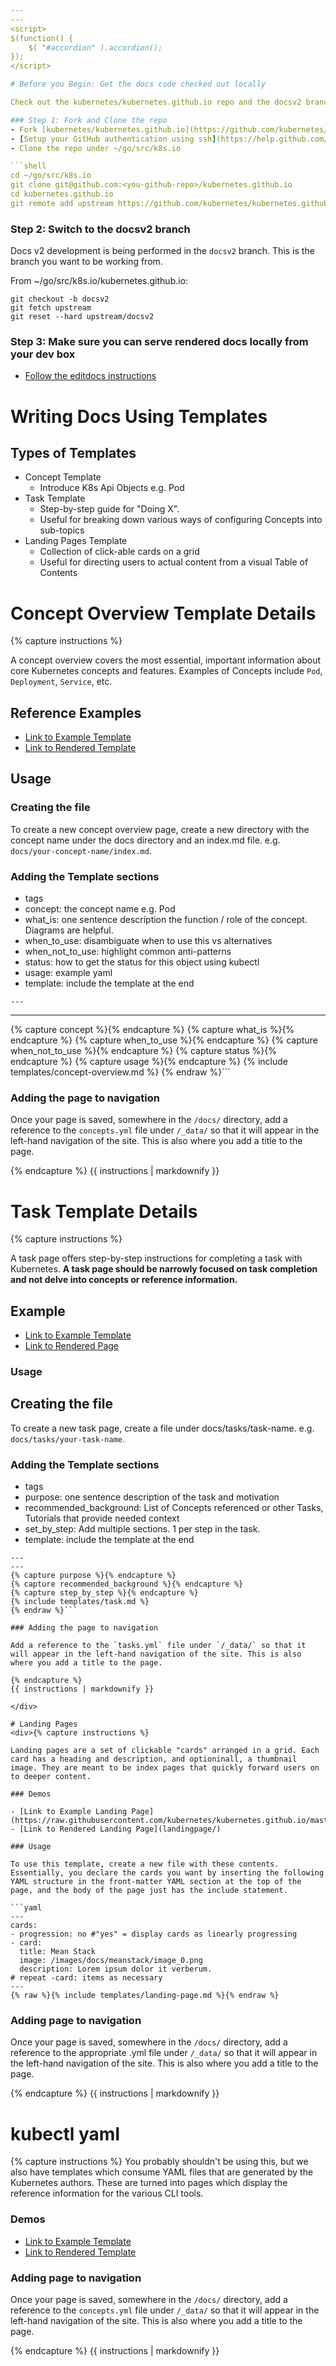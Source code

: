 ```yaml
---
---
<script>
$(function() {
    $( "#accordion" ).accordion();
});
</script>

# Before you Begin: Get the docs code checked out locally

Check out the kubernetes/kubernetes.github.io repo and the docsv2 branch.

### Step 1: Fork and Clone the repo
- Fork [kubernetes/kubernetes.github.io](https://github.com/kubernetes/kubernetes.github.io)
- [Setup your GitHub authentication using ssh](https://help.github.com/articles/generating-an-ssh-key/)
- Clone the repo under ~/go/src/k8s.io

```shell
cd ~/go/src/k8s.io
git clone git@github.com:<you-github-repo>/kubernetes.github.io
cd kubernetes.github.io
git remote add upstream https://github.com/kubernetes/kubernetes.github.io.git
```

### Step 2: Switch to the docsv2 branch
Docs v2 development is being performed in the `docsv2` branch.  This is the branch
you want to be working from.

From ~/go/src/k8s.io/kubernetes.github.io:

```shell
git checkout -b docsv2
git fetch upstream
git reset --hard upstream/docsv2
```

### Step 3: Make sure you can serve rendered docs locally from your dev box

- [Follow the editdocs instructions](http://kubernetes.io/editdocs/)

# Writing Docs Using Templates

## Types of Templates
- Concept Template
  - Introduce K8s Api Objects e.g. Pod
- Task Template
  - Step-by-step guide for "Doing X".  
  - Useful for breaking down various ways of configuring Concepts into sub-topics
- Landing Pages Template
  - Collection of click-able cards on a grid
  - Useful for directing users to actual content from a visual Table of Contents

# Concept Overview Template Details
<div>{% capture instructions %}

A concept overview covers the most essential, important information about core
Kubernetes concepts and features.  Examples of Concepts include `Pod`,
`Deployment`, `Service`, etc.

## Reference Examples

- [Link to Example Template](https://raw.githubusercontent.com/kubernetes/kubernetes.github.io/master/docs/templatedemos/filledout.md)
- [Link to Rendered Template](filledout/)

## Usage

### Creating the file

To create a new concept overview page, create a new directory with the concept
name under the docs directory and an index.md file.
e.g. `docs/your-concept-name/index.md`.

### Adding the Template sections

- tags
- concept: the concept name e.g. Pod
- what_is: one sentence description the function / role  of the concept.  Diagrams are helpful.
- when_to_use: disambiguate when to use this vs alternatives
- when_not_to_use: highlight common anti-patterns
- status: how to get the status for this object using kubectl
- usage: example yaml
- template: include the template at the end

```liquid{% raw %}
---
```

---
{% capture concept %}{% endcapture %}
{% capture what_is %}{% endcapture %}
{% capture when_to_use %}{% endcapture %}
{% capture when_not_to_use %}{% endcapture %}
{% capture status %}{% endcapture %}
{% capture usage %}{% endcapture %}
{% include templates/concept-overview.md %}
{% endraw %}```

### Adding the page to navigation

Once your page is saved, somewhere in the `/docs/` directory, add a reference to the `concepts.yml` file under `/_data/` so that it will appear in the left-hand navigation of the site. This is also where you add a title to the page.

{% endcapture %}
{{ instructions | markdownify }}

</div>

# Task Template Details
<div>{% capture instructions %}

A task page offers step-by-step instructions for completing a task with Kubernetes. **A task page should be narrowly focused on task completion and not delve into concepts or reference information.**

## Example
- [Link to Example Template](https://raw.githubusercontent.com/kubernetes/kubernetes.github.io/master/docs/templatedemos/task.md)
- [Link to Rendered Page](task/)

### Usage

## Creating the file

To create a new task page, create a file under docs/tasks/task-name.
e.g. `docs/tasks/your-task-name`.

### Adding the Template sections

- tags
- purpose: one sentence description of the task and motivation
- recommended_background: List of Concepts referenced or other Tasks, Tutorials that provide needed context
- set_by_step: Add multiple sections.  1 per step in the task.
- template: include the template at the end

```liquid{% raw %}
---
---
{% capture purpose %}{% endcapture %}
{% capture recommended_background %}{% endcapture %}
{% capture step_by_step %}{% endcapture %}
{% include templates/task.md %}
{% endraw %}```

### Adding the page to navigation

Add a reference to the `tasks.yml` file under `/_data/` so that it will appear in the left-hand navigation of the site. This is also where you add a title to the page.

{% endcapture %}
{{ instructions | markdownify }}

</div>

# Landing Pages
<div>{% capture instructions %}

Landing pages are a set of clickable "cards" arranged in a grid. Each card has a heading and description, and optioninall, a thumbnail image. They are meant to be index pages that quickly forward users on to deeper content.

### Demos

- [Link to Example Landing Page](https://raw.githubusercontent.com/kubernetes/kubernetes.github.io/master/docs/templatedemos/landingpage.md)
- [Link to Rendered Landing Page](landingpage/)

### Usage

To use this template, create a new file with these contents. Essentially, you declare the cards you want by inserting the following YAML structure in the front-matter YAML section at the top of the page, and the body of the page just has the include statement.

```yaml
---
cards:
- progression: no #"yes" = display cards as linearly progressing
- card:
  title: Mean Stack
  image: /images/docs/meanstack/image_0.png
  description: Lorem ipsum dolor it verberum.
# repeat -card: items as necessary
---
{% raw %}{% include templates/landing-page.md %}{% endraw %}
```

### Adding page to navigation

Once your page is saved, somewhere in the `/docs/` directory, add a reference to the appropriate .yml file under `/_data/` so that it will appear in the left-hand navigation of the site. This is also where you add a title to the page.

{% endcapture %}
{{ instructions | markdownify }}

</div>


# kubectl yaml
<div>{% capture instructions %}
You probably shouldn't be using this, but we also have templates which consume YAML files that are generated by the Kubernetes authors. These are turned into pages which display the reference information for the various CLI tools.

### Demos

- [Link to Example Template](https://raw.githubusercontent.com/kubernetes/kubernetes.github.io/master/docs/templatedemos/kubectl.md)
- [Link to Rendered Template](kubectl/)

### Adding page to navigation

Once your page is saved, somewhere in the `/docs/` directory, add a reference to the `concepts.yml` file under `/_data/` so that it will appear in the left-hand navigation of the site. This is also where you add a title to the page.

{% endcapture %}
{{ instructions | markdownify }}

</div>
</div>
